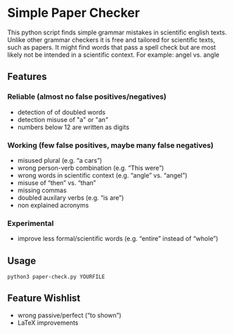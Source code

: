 
# Simple Paper Checker
This python script finds simple grammar mistakes in scientific english texts. Unlike other grammar checkers it is free and tailored for scientific texts, such as papers. It might find words that pass a spell check but are most likely not be intended in a scientific context. For example: angel vs. angle

## Features


### Reliable (almost no false positives/negatives)

* detection of of doubled words
* detection misuse of "a" or "an"
* numbers below 12 are written as digits


### Working (few false positives, maybe many false negatives)
* misused plural (e.g. “a cars”)
* wrong person-verb combination (e.g. “This were”)
* wrong words in scientific context (e.g. “angle” vs. “angel”)
* misuse of “then” vs. “than”
* missing commas 
* doubled auxilary verbs (e.g. “is are”)
* non explained acronyms


### Experimental
* improve less formal/scientific words (e.g. “entire” instead of “whole”)



## Usage
```
python3 paper-check.py YOURFILE 
```


## Feature Wishlist
* wrong passive/perfect (“to shown”)
* LaTeX improvements



